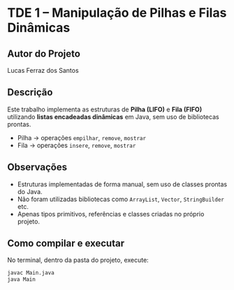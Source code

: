 # TDE 1 – Manipulação de Pilhas e Filas Dinâmicas

## Autor do Projeto
Lucas Ferraz dos Santos

## Descrição
Este trabalho implementa as estruturas de **Pilha (LIFO)** e **Fila (FIFO)** utilizando **listas encadeadas dinâmicas** em Java, sem uso de bibliotecas prontas.

- Pilha → operações `empilhar`, `remove`, `mostrar`
- Fila → operações `insere`, `remove`, `mostrar`

## Observações
- Estruturas implementadas de forma manual, sem uso de classes prontas do Java.
- Não foram utilizadas bibliotecas como `ArrayList`, `Vector`, `StringBuilder` etc.
- Apenas tipos primitivos, referências e classes criadas no próprio projeto.

## Como compilar e executar
No terminal, dentro da pasta do projeto, execute:

```bash
javac Main.java
java Main

